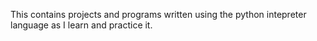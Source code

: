  This contains projects and programs written using the python intepreter language as I learn and practice it.
